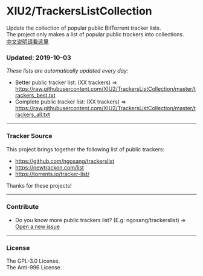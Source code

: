 # XIU2/TrackersListCollection

Update the collection of popular public BitTorrent tracker lists.  
The project only makes a list of popular public trackers into collections.  
[中文说明请看这里](https://github.com/XIU2/TrackersListCollection/blob/master/README-ZH.md)

### Updated: 2019-10-03

*These lists are automatically updated every day:*

* Better public tracker list: (XX trackers) => https://raw.githubusercontent.com/XIU2/TrackersListCollection/master/trackers_best.txt
* Complete public tracker list: (XX trackers) => https://raw.githubusercontent.com/XIU2/TrackersListCollection/master/trackers_all.txt

****

### Tracker Source

This project brings together the following list of public trackers:
* https://github.com/ngosang/trackerslist
* https://newtrackon.com/list
* https://torrents.io/tracker-list/

Thanks for these projects!

****

### Contribute

* Do you know more public trackers list? (E.g: ngosang/trackerslist) => [Open a new issue](https://github.com/XIU2/TrackersListCollection/issues/new)

****

### License
The GPL-3.0 License.  
The Anti-996 License.
